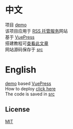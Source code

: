 # 中文
项目 [demo](http://serve.dcchen.top/)  
该项目应用于 [RSS 托管服务](http://serve.dcchen.top/)网站  
基于 [VuePress](https://v2.vuepress.vuejs.org/)   
搭建教程可[查看此文章](https://zhuanlan.zhihu.com/p/421470140)  
网站源码保存于 [src](https://github.com/DC1024/RSS-hosted-services-website/tree/main/src)

# English
[demo](http://serve.dcchen.top/)
based [VuePress](https://v2.vuepress.vuejs.org/)   
How to deploy [click here](https://zhuanlan.zhihu.com/p/421470140)  
The code is saved in [src](https://github.com/DC1024/RSS-hosted-services-website/tree/main/src)

## License
[MIT](https://github.com/DC1024/RSS-hosted-services-website/blob/main/LICENSE)
